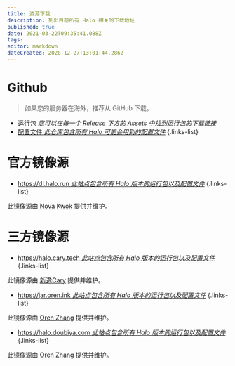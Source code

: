 ```yaml
---
title: 资源下载
description: 列出目前所有 Halo 相关的下载地址
published: true
date: 2021-03-22T09:35:41.088Z
tags: 
editor: markdown
dateCreated: 2020-12-27T13:01:44.286Z
---
```


# Github
> 如果您的服务器在海外，推荐从 GitHub 下载。

- [运行包 *您可以在每一个 Release 下方的 Assets 中找到运行包的下载链接*](https://github.com/halo-dev/halo/releases)
- [配置文件 *此仓库包含所有 Halo 可能会用到的配置文件*](https://github.com/halo-dev/halo-common)
{.links-list}

# 官方镜像源

- [https://dl.halo.run *此站点包含所有 Halo 版本的运行包以及配置文件*](https://dl.halo.run)
{.links-list}

此镜像源由 [Nova Kwok](https://nova.moe/) 提供并维护。

# 三方镜像源

- [https://halo.cary.tech *此站点包含所有 Halo 版本的运行包以及配置文件*](https://halo.cary.tech)
{.links-list}

此镜像源由 [新逸Cary](https://blog.xinac.cn) 提供并维护。

- [https://jar.oren.ink *此站点包含所有 Halo 版本的运行包以及配置文件*](https://jar.oren.ink)
{.links-list}

此镜像源由 [Oren Zhang](https://halo.oren.ink) 提供并维护。

- [https://halo.doubiya.com *此站点包含所有 Halo 版本的运行包以及配置文件*](https://halo.doubiya.com)
{.links-list}

此镜像源由 [Oren Zhang](https://halo.oren.ink) 提供并维护。